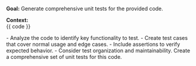 **Goal:** Generate comprehensive unit tests for the provided code.

**Context:**  
{{ code }}

<instructions>
- Analyze the code to identify key functionality to test.  
- Create test cases that cover normal usage and edge cases.  
- Include assertions to verify expected behavior.  
- Consider test organization and maintainability.
</instructions>

<task>
Create a comprehensive set of unit tests for this code.
</task> 